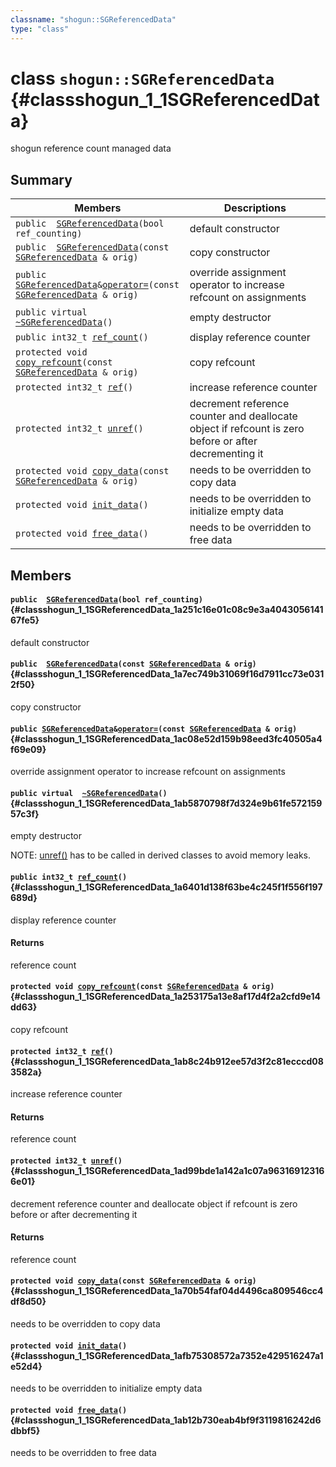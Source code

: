 ```yaml
---
classname: "shogun::SGReferencedData"
type: "class"
---
```


# class `shogun::SGReferencedData` {#classshogun_1_1SGReferencedData}

shogun reference count managed data

## Summary

 Members                        | Descriptions
--------------------------------|---------------------------------------------
`public  `[`SGReferencedData`](#classshogun_1_1SGReferencedData_1a251c16e01c08c9e3a404305614167fe5)`(bool ref_counting)` | default constructor
`public  `[`SGReferencedData`](#classshogun_1_1SGReferencedData_1a7ec749b31069f16d7911cc73e0312f50)`(const `[`SGReferencedData`](#classshogun_1_1SGReferencedData)` & orig)` | copy constructor
`public `[`SGReferencedData`](#classshogun_1_1SGReferencedData)` & `[`operator=`](#classshogun_1_1SGReferencedData_1ac08e52d159b98eed3fc40505a4f69e09)`(const `[`SGReferencedData`](#classshogun_1_1SGReferencedData)` & orig)` | override assignment operator to increase refcount on assignments
`public virtual  `[`~SGReferencedData`](#classshogun_1_1SGReferencedData_1ab5870798f7d324e9b61fe57215957c3f)`()` | empty destructor
`public int32_t `[`ref_count`](#classshogun_1_1SGReferencedData_1a6401d138f63be4c245f1f556f197689d)`()` | display reference counter
`protected void `[`copy_refcount`](#classshogun_1_1SGReferencedData_1a253175a13e8af17d4f2a2cfd9e14dd63)`(const `[`SGReferencedData`](#classshogun_1_1SGReferencedData)` & orig)` | copy refcount
`protected int32_t `[`ref`](#classshogun_1_1SGReferencedData_1ab8c24b912ee57d3f2c81ecccd083582a)`()` | increase reference counter
`protected int32_t `[`unref`](#classshogun_1_1SGReferencedData_1ad99bde1a142a1c07a963169123166e01)`()` | decrement reference counter and deallocate object if refcount is zero before or after decrementing it
`protected void `[`copy_data`](#classshogun_1_1SGReferencedData_1a70b54faf04d4496ca809546cc4df8d50)`(const `[`SGReferencedData`](#classshogun_1_1SGReferencedData)` & orig)` | needs to be overridden to copy data
`protected void `[`init_data`](#classshogun_1_1SGReferencedData_1afb75308572a7352e429516247a1e52d4)`()` | needs to be overridden to initialize empty data
`protected void `[`free_data`](#classshogun_1_1SGReferencedData_1ab12b730eab4bf9f3119816242d6dbbf5)`()` | needs to be overridden to free data

## Members

#### `public  `[`SGReferencedData`](#classshogun_1_1SGReferencedData_1a251c16e01c08c9e3a404305614167fe5)`(bool ref_counting)` {#classshogun_1_1SGReferencedData_1a251c16e01c08c9e3a404305614167fe5}

default constructor

#### `public  `[`SGReferencedData`](#classshogun_1_1SGReferencedData_1a7ec749b31069f16d7911cc73e0312f50)`(const `[`SGReferencedData`](#classshogun_1_1SGReferencedData)` & orig)` {#classshogun_1_1SGReferencedData_1a7ec749b31069f16d7911cc73e0312f50}

copy constructor

#### `public `[`SGReferencedData`](#classshogun_1_1SGReferencedData)` & `[`operator=`](#classshogun_1_1SGReferencedData_1ac08e52d159b98eed3fc40505a4f69e09)`(const `[`SGReferencedData`](#classshogun_1_1SGReferencedData)` & orig)` {#classshogun_1_1SGReferencedData_1ac08e52d159b98eed3fc40505a4f69e09}

override assignment operator to increase refcount on assignments

#### `public virtual  `[`~SGReferencedData`](#classshogun_1_1SGReferencedData_1ab5870798f7d324e9b61fe57215957c3f)`()` {#classshogun_1_1SGReferencedData_1ab5870798f7d324e9b61fe57215957c3f}

empty destructor

NOTE: [unref()](#classshogun_1_1SGReferencedData_1ad99bde1a142a1c07a963169123166e01) has to be called in derived classes to avoid memory leaks.

#### `public int32_t `[`ref_count`](#classshogun_1_1SGReferencedData_1a6401d138f63be4c245f1f556f197689d)`()` {#classshogun_1_1SGReferencedData_1a6401d138f63be4c245f1f556f197689d}

display reference counter

#### Returns
reference count

#### `protected void `[`copy_refcount`](#classshogun_1_1SGReferencedData_1a253175a13e8af17d4f2a2cfd9e14dd63)`(const `[`SGReferencedData`](#classshogun_1_1SGReferencedData)` & orig)` {#classshogun_1_1SGReferencedData_1a253175a13e8af17d4f2a2cfd9e14dd63}

copy refcount

#### `protected int32_t `[`ref`](#classshogun_1_1SGReferencedData_1ab8c24b912ee57d3f2c81ecccd083582a)`()` {#classshogun_1_1SGReferencedData_1ab8c24b912ee57d3f2c81ecccd083582a}

increase reference counter

#### Returns
reference count

#### `protected int32_t `[`unref`](#classshogun_1_1SGReferencedData_1ad99bde1a142a1c07a963169123166e01)`()` {#classshogun_1_1SGReferencedData_1ad99bde1a142a1c07a963169123166e01}

decrement reference counter and deallocate object if refcount is zero before or after decrementing it

#### Returns
reference count

#### `protected void `[`copy_data`](#classshogun_1_1SGReferencedData_1a70b54faf04d4496ca809546cc4df8d50)`(const `[`SGReferencedData`](#classshogun_1_1SGReferencedData)` & orig)` {#classshogun_1_1SGReferencedData_1a70b54faf04d4496ca809546cc4df8d50}

needs to be overridden to copy data

#### `protected void `[`init_data`](#classshogun_1_1SGReferencedData_1afb75308572a7352e429516247a1e52d4)`()` {#classshogun_1_1SGReferencedData_1afb75308572a7352e429516247a1e52d4}

needs to be overridden to initialize empty data

#### `protected void `[`free_data`](#classshogun_1_1SGReferencedData_1ab12b730eab4bf9f3119816242d6dbbf5)`()` {#classshogun_1_1SGReferencedData_1ab12b730eab4bf9f3119816242d6dbbf5}

needs to be overridden to free data

